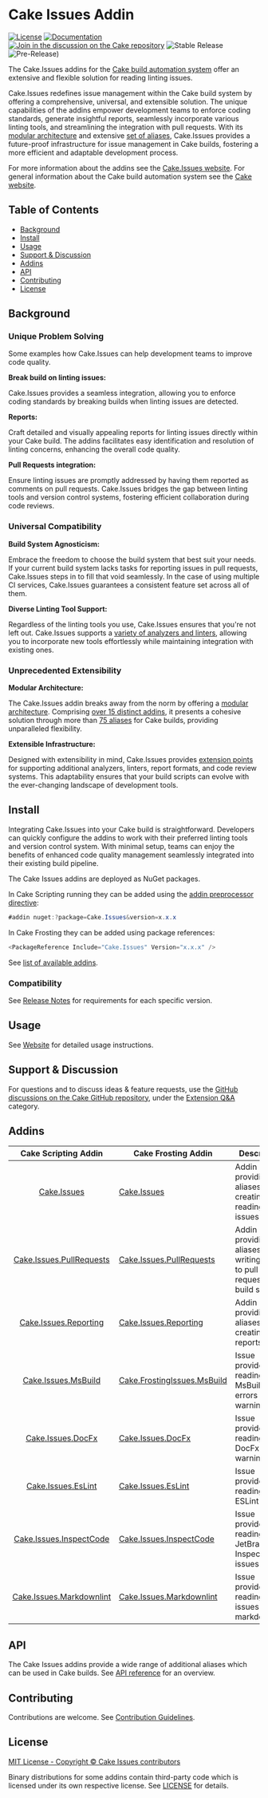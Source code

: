 # Cake Issues Addin

[![License](https://img.shields.io/:license-mit-blue.svg)](https://github.com/cake-contrib/Cake.Issues/blob/develop/LICENSE)
[![Documentation](https://img.shields.io/badge/Documentation-blue)](https://cakeissues.net)
[![Join in the discussion on the Cake repository](https://img.shields.io/badge/GitHub-Discussions-green?logo=github)](https://github.com/orgs/cake-build/discussions/categories/extension-q-a)
![Stable Release](https://img.shields.io/nuget/v/Cake.Issues?label=Stable)
![Pre-Release)](https://img.shields.io/nuget/vpre/Cake.Issues?label=Pre-Release)

The Cake.Issues addins for the [Cake build automation system](https://cakebuild.net) offer an extensive and flexible solution for reading linting issues.

Cake.Issues redefines issue management within the Cake build system by offering a comprehensive, universal, and extensible solution.
The unique capabilities of the addins empower development teams to enforce coding standards, generate insightful reports,
seamlessly incorporate various linting tools, and streamlining the integration with pull requests.
With its [modular architecture] and extensive [set of aliases], Cake.Issues provides a future-proof infrastructure for issue management
in Cake builds, fostering a more efficient and adaptable development process.

For more information about the addins see the [Cake.Issues website](https://cakeissues.net).
For general information about the Cake build automation system see the [Cake website](http://cakebuild.net).

## Table of Contents

- [Background](#background)
- [Install](#install)
- [Usage](#usage)
- [Support & Discussion](#support--discussion)
- [Addins](#addins)
- [API](#api)
- [Contributing](#contributing)
- [License](#license)

## Background

### Unique Problem Solving

Some examples how Cake.Issues can help development teams to improve code quality.

**Break build on linting issues:**

Cake.Issues provides a seamless integration, allowing you to enforce coding standards by breaking builds when linting issues are detected.

**Reports:**

Craft detailed and visually appealing reports for linting issues directly within your Cake build.
The addins facilitates easy identification and resolution of linting concerns, enhancing the overall code quality.

**Pull Requests integration:**

Ensure linting issues are promptly addressed by having them reported as comments on pull requests.
Cake.Issues bridges the gap between linting tools and version control systems, fostering efficient collaboration during code reviews.

### Universal Compatibility

**Build System Agnosticism:**

Embrace the freedom to choose the build system that best suit your needs.
If your current build system lacks tasks for reporting issues in pull requests, Cake.Issues steps in to fill that void seamlessly.
In the case of using multiple CI services, Cake.Issues guarantees a consistent feature set across all of them.

**Diverse Linting Tool Support:**

Regardless of the linting tools you use, Cake.Issues ensures that you're not left out.
Cake.Issues supports a [variety of analyzers and linters], allowing you to incorporate new tools effortlessly
while maintaining integration with existing ones.

### Unprecedented Extensibility

**Modular Architecture:**

The Cake.Issues addin breaks away from the norm by offering a [modular architecture].
Comprising [over 15 distinct addins], it presents a cohesive solution through more than [75 aliases] for Cake builds,
providing unparalleled flexibility.

**Extensible Infrastructure:**

Designed with extensibility in mind, Cake.Issues provides [extension points] for supporting additional analyzers, linters,
report formats, and code review systems.
This adaptability ensures that your build scripts can evolve with the ever-changing landscape of development tools.

## Install

Integrating Cake.Issues into your Cake build is straightforward.
Developers can quickly configure the addins to work with their preferred linting tools and version control system.
With minimal setup, teams can enjoy the benefits of enhanced code quality management seamlessly integrated into their existing build pipeline.

The Cake Issues addins are deployed as NuGet packages.

In Cake Scripting running they can be added using the [addin preprocessor directive](https://cakebuild.net/docs/writing-builds/preprocessor-directives/addin):

```csharp
#addin nuget:?package=Cake.Issues&version=x.x.x
```

In Cake Frosting they can be added using package references:

```csharp
<PackageReference Include="Cake.Issues" Version="x.x.x" />
```

See [list of available addins](https://cakeissues.net/addins/).

### Compatibility

See [Release Notes](https://cakeissues.net/docs/overview/release-notes/Cake.Issues) for requirements for each specific version.

## Usage

See [Website](https://cakeissues.net/docs/usage/) for detailed usage instructions.

## Support & Discussion

For questions and to discuss ideas & feature requests, use the [GitHub discussions on the Cake GitHub repository](https://github.com/cake-build/cake/discussions), under the [Extension Q&A](https://github.com/orgs/cake-build/discussions/categories/extension-q-a) category.

## Addins

| Cake Scripting Addin | Cake Frosting Addin | Description |
|:--:|-|-|
| [Cake.Issues](https://www.nuget.org/packages/Cake.Issues) | [Cake.Issues](https://www.nuget.org/packages/Cake.Issues) | Addin providing the aliases for creating and reading of issues. |
| [Cake.Issues.PullRequests](https://www.nuget.org/packages/Cake.Issues.PullRequests) | [Cake.Issues.PullRequests](https://www.nuget.org/packages/Cake.Issues.PullRequests) | Addin providing the aliases for writing issues to pull requests and build servers. |
| [Cake.Issues.Reporting](https://www.nuget.org/packages/Cake.Issues.Reporting) | [Cake.Issues.Reporting](https://www.nuget.org/packages/Cake.Issues.Reporting) | Addin providing the aliases for creating reports. |
| [Cake.Issues.MsBuild](https://www.nuget.org/packages/Cake.Issues.MsBuild) | [Cake.FrostingIssues.MsBuild](https://www.nuget.org/packages/Cake.Frosting.Issues.MsBuild) | Issue provider for reading MsBuild errors and warnings. |
| [Cake.Issues.DocFx](https://www.nuget.org/packages/Cake.Issues.DocFx) | [Cake.Issues.DocFx](https://www.nuget.org/packages/Cake.Issues.DocFx) | Issue provider for reading DocFx warnings. |
| [Cake.Issues.EsLint](https://www.nuget.org/packages/Cake.Issues.EsLint) | [Cake.Issues.EsLint](https://www.nuget.org/packages/Cake.Issues.EsLint) | Issue provider for reading ESLint issues. |
| [Cake.Issues.InspectCode](https://www.nuget.org/packages/Cake.Issues.InspectCode) | [Cake.Issues.InspectCode](https://www.nuget.org/packages/Cake.Issues.InspectCode) | Issue provider for reading JetBrains Inspect Code issues. |
| [Cake.Issues.Markdownlint](https://www.nuget.org/packages/Cake.Issues.Markdownlint) | [Cake.Issues.Markdownlint](https://www.nuget.org/packages/Cake.Issues.Markdownlint) | Issue provider for reading issues from markdownlint. |

## API

The Cake Issues addins provide a wide range of additional aliases which can be used in Cake builds.
See [API reference](https://cakeissues.net/dsl/) for an overview.

## Contributing

Contributions are welcome. See [Contribution Guidelines](CONTRIBUTING.md).

## License

[MIT License - Copyright © Cake Issues contributors](LICENSE)

Binary distributions for some addins contain third-party code which is licensed under its own respective license.
See [LICENSE](LICENSE) for details.

[modular architecture]: https://cakeissues.net/docs/fundamentals/architecture
[extension points]: https://cakeissues.net/docs/extending/
[set of aliases]: https://cakeissues.net/dsl/
[variety of analyzers and linters]: https://cakeissues.net/addins/issue-provider/
[over 15 distinct addins]: https://cakeissues.net/addins/
[75 aliases]: https://cakeissues.net/dsl/

